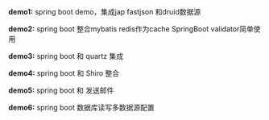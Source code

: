 **demo1:** spring boot demo，集成jap fastjson 和druid数据源

**demo2:** spring boot 整合mybatis redis作为cache SpringBoot validator简单使用 

**demo3:** spring boot 和  quartz 集成 

**demo4:** spring boot 和 	Shiro 整合  

**demo5:** spring boot 和 发送邮件 

**demo6:** spring boot 数据库读写多数据源配置 